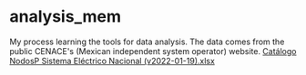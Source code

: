 # analysis_mem
My process learning the tools for data analysis. 
The data comes from the public CENACE's (Mexican independent system operator) website. 
[Catálogo NodosP Sistema Eléctrico Nacional (v2022-01-19).xlsx](https://github.com/Samarriag/analisis_mem/files/7934308/Catalogo.NodosP.Sistema.Electrico.Nacional.v2022-01-19.xlsx)
